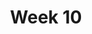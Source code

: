 ---
title: Week 10
days:
  - date: 2024-03-18
    events:
      "**Lecture 24**{: .label .label-lec} Test for two means ":
        "Ch. 17"
  - date: 2024-03-20
    events:
      "**Lecture 25**{: .label .label-lec} Paired T ":
      "**Lab 8**{: .label .label-lab} T-Tests (Due Apr. 2nd)":
      "**Homework 8**{: .label .label-hw} ":
  - date: 2024-03-22
    events:
      "**Lecture 26**{: .label .label-lec} ANOVA ": 
      "**Quiz 7**{: .label .label-quiz} [on Gradescope](https://www.gradescope.com/courses/704333) (Due Mar. 23rd, 12PM noon PST)":
      "**Data Project**{: .label .label-proj} Data Skills Demonstration Part II (Due 10:00 PM PST)":
---